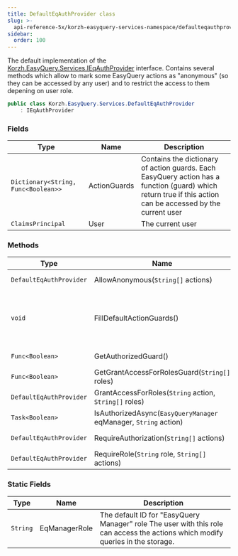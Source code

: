 ```yaml
---
title: DefaultEqAuthProvider class
slug: >-
  api-reference-5x/korzh-easyquery-services-namespace/defaulteqauthprovider-class
sidebar:
  order: 100
---
```


The default implementation of the [Korzh.EasyQuery.Services.IEqAuthProvider](/easyquery/docs/api-reference-5x/korzh-easyquery-services-namespace/ieqauthprovider-interface) interface.  Contains several methods which allow to mark some EasyQuery actions as "anonymous" (so they can be accessed by any user)  and to restrict the access to them depening on user role.
```csharp
public class Korzh.EasyQuery.Services.DefaultEqAuthProvider
    : IEqAuthProvider

```

### Fields

| Type | Name | Description | 
| --- | --- | --- | 
| `Dictionary<String, Func<Boolean>>` | ActionGuards | Contains the dictionary of action guards.  Each EasyQuery action has a function (guard) which return true if this action can be accessed by the current user | 
| `ClaimsPrincipal` | User | The current user | 


### Methods

| Type | Name | Description | 
| --- | --- | --- | 
| `DefaultEqAuthProvider` | AllowAnonymous(`String[]` actions) | Sets anonymous access for the actions specified in the parameter. | 
| `void` | FillDefaultActionGuards() | Fills the [Korzh.EasyQuery.Services.DefaultEqAuthProvider.ActionGuards](/easyquery/docs/api-reference-5x/korzh-easyquery-services-namespace/defaulteqauthprovider-class) list with the default guards.  The default setup includes the following 2 rules:  1. All actions requires authorization.  2. NewQuery, SaveQuery and RemoveQuery actions requires also the "EasyQuery Manager" (`eqmanager`) role. | 
| `Func<Boolean>` | GetAuthorizedGuard() | Gets the guard functions which returnc <c>true</c> only if the current user is authenticated. | 
| `Func<Boolean>` | GetGrantAccessForRolesGuard(`String[]` roles) | Gets the guard functions which grants access only for users with the specifeid roles. | 
| `DefaultEqAuthProvider` | GrantAccessForRoles(`String` action, `String[]` roles) | Grants the access to specified action for one more roles passed in the second parameter. | 
| `Task<Boolean>` | IsAuthorizedAsync(`EasyQueryManager` eqManager, `String` action) | Determines whether the current user can get access to the the specified action. | 
| `DefaultEqAuthProvider` | RequireAuthorization(`String[]` actions) | Sets the restricted access for the specified actions (only authorized users can access them). | 
| `DefaultEqAuthProvider` | RequireRole(`String` role, `String[]` actions) | Restricts the access to the actions specified in the second parameter by the user role passed in the first parameter. | 


### Static Fields

| Type | Name | Description | 
| --- | --- | --- | 
| `String` | EqManagerRole | The default ID for "EasyQuery Manager" role  The user with this role can access the actions which modify queries in the storage. |
